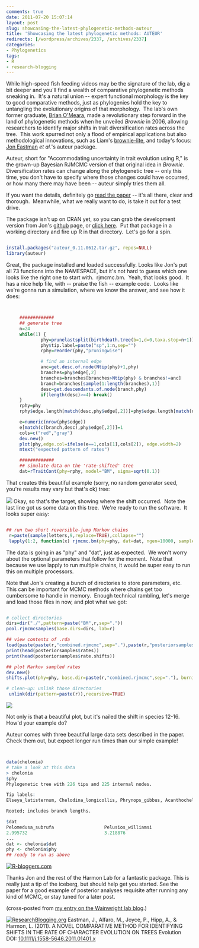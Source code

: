 ```yaml
---
comments: true
date: 2011-07-20 15:07:14
layout: post
slug: showcasing-the-latest-phylogenetic-methods-auteur
title: 'Showcasing the latest phylogenetic methods: AUTEUR'
redirects: [/wordpress/archives/2337, /archives/2337]
categories:
- Phylogenetics
tags:
- R
- research-blogging
---
```


While high-speed fish feeding videos may be the signature of the lab, dig a bit deeper and you'll find a wealth of comparative phylogenetic methods sneaking in.  It's a natural union -- expert functional morphology is the key to good comparative methods, just as phylogenies hold the key to untangling the evolutionary origins of that morphology.  The lab's own former graduate, [Brian O'Meara](http://www.brianomeara.info/), made a revolutionary step forward in the land of phylogenetic methods when he unveiled _Brownie_ in 2006, allowing researchers to identify major shifts in trait diversification rates across the tree.  This work spurred not only a flood of empirical applications but also methodological innovations, such as Liam's [brownie-lite](http://phytools.blogspot.com/2011/07/more-robust-version-of-brownielite.html), and today's focus: [Jon Eastman](http://public.wsu.edu/~storfer/eastman/pages/index.html) _et al._'s auteur package.

Auteur, short for "Accommodating uncertainty in trait evolution using R," is the grown-up Bayesian RJMCMC version of that original idea in _Brownie_.  Diversification rates can change along the phylogenetic tree -- only this time, you don't have to specify where those changes could have occurred, or how many there may have been -- auteur simply tries them all.

If you want the details, definitely go [read the paper](http://doi.wiley.com/10.1111/j.1558-5646.2011.01401.x) -- it's all there, clear and thorough.  Meanwhile, what we really want to do, is take it out for a test drive.

The package isn't up on CRAN yet, so you can grab the development version from Jon's [github](https://github.com/eastman/auteur) page, or [click here](https://github.com/downloads/eastman/auteur/auteur_0.11.0612.tar.gz).  Put that package in a working directory and fire up R in that directory.  Let's go for a spin.


```R

install.packages("auteur_0.11.0612.tar.gz", repos=NULL)
library(auteur)


```


Great, the package installed and loaded successfully. Looks like Jon's put all 73 functions into the NAMESPACE, but it's not hard to guess which one looks like the right one to start with.  rjmcmc.bm.  Yeah, that looks good.  It has a nice help file, with -- praise the fish -- example code.  Looks like we're gonna run a simulation, where we know the answer, and see how it does:


```R


     #############
     ## generate tree
     n=24
     while(1) {
             phy=prunelastsplit(birthdeath.tree(b=1,d=0,taxa.stop=n+1))
             phy$tip.label=paste("sp",1:n,sep="")
             rphy=reorder(phy,"pruningwise")

             # find an internal edge
             anc=get.desc.of.node(Ntip(phy)+1,phy)
             branches=phy$edge[,2]
             branches=branches[branches>Ntip(phy) & branches!=anc]
             branch=branches[sample(1:length(branches),1)]
             desc=get.descendants.of.node(branch,phy)
             if(length(desc)>=4) break()
     }
     rphy=phy
     rphy$edge.length[match(desc,phy$edge[,2])]=phy$edge.length[match(desc,phy$edge[,2])]*64

     e=numeric(nrow(phy$edge))
     e[match(c(branch,desc),phy$edge[,2])]=1
     cols=c("red","gray")
     dev.new()
     plot(phy,edge.col=ifelse(e==1,cols[1],cols[2]), edge.width=2)
     mtext("expected pattern of rates")

     #############
     ## simulate data on the 'rate-shifted' tree
     dat=rTraitCont(phy=rphy, model="BM", sigma=sqrt(0.1))


```


That creates this beautiful example (sorry, no random generator seed, you're results may vary but that's ok) tree:

![](http://farm7.static.flickr.com/6123/5952070152_e7761d597c.jpg)
Okay, so that's the target, showing where the shift occurred.  Note the last line got us some data on this tree.  We're ready to run the software.  It looks super easy:


```R

## run two short reversible-jump Markov chains
 r=paste(sample(letters,9,replace=TRUE),collapse="")
 lapply(1:2, function(x) rjmcmc.bm(phy=phy, dat=dat, ngen=10000, sample.freq=10, prob.mergesplit=0.1, simplestart=TRUE, prop.width=1, fileBase=paste(r,x,sep=".")))

```


The data is going in as "phy" and "dat", just as expected.  We won't worry about the optional parameters that follow for the moment.  Note that because we use lapply to run multiple chains, it would be super easy to run this on multiple processors.

Note that Jon's creating a bunch of directories to store parameters, etc.  This can be important for MCMC methods where chains get too cumbersome to handle in memory.  Enough technical rambling, let's merge and load those files in now, and plot what we got:


```R

# collect directories
dirs=dir("./",pattern=paste("BM",r,sep="."))
pool.rjmcmcsamples(base.dirs=dirs, lab=r)

## view contents of .rda
load(paste(paste(r,"combined.rjmcmc",sep="."),paste(r,"posteriorsamples.rda",sep="."),sep="/"))
print(head(posteriorsamples$rates))
print(head(posteriorsamples$rate.shifts))

## plot Markov sampled rates
dev.new()
shifts.plot(phy=phy, base.dir=paste(r,"combined.rjmcmc",sep="."), burnin=0.5, legend=TRUE, edge.width=2)

# clean-up: unlink those directories
 unlink(dir(pattern=paste(r)),recursive=TRUE)

```


![](http://farm7.static.flickr.com/6001/5952112488_91867e7f3a.jpg)

Not only is that a beautiful plot, but it's nailed the shift in species 12-16.  How'd your example do?

Auteur comes with three beautiful large data sets described in the paper.  Check them out, but expect longer run times than our simple example!


```R


data(chelonia)
# take a look at this data
> chelonia
$phy
Phylogenetic tree with 226 tips and 225 internal nodes.

Tip labels:
Elseya_latisternum, Chelodina_longicollis, Phrynops_gibbus, Acanthochelys_radiolata, Acanthochelys_macrocephala, Acanthochelys_pallidipectoris, ...

Rooted; includes branch lengths.

$dat
Pelomedusa_subrufa                   Pelusios_williamsi
2.995732                             3.218876
...
dat <- chelonia$dat
phy <- chelonia$phy
## ready to run as above


```


[![R-bloggers.com](http://a1.twimg.com/profile_images/1344218056/RblogLogo_bigger.png)](http://www.R-bloggers.com)

Thanks Jon and the rest of the Harmon Lab for a fantastic package. This is really just a tip of the iceberg, but should help get you started. See the paper for a good example of posterior analyses requisite after running any kind of MCMC, or stay tuned for a later post.

(cross-posted from [my entry on the Wainwright lab blog](http://fishlab.ucdavis.edu/?p=303).)

[![ResearchBlogging.org](http://www.researchblogging.org/public/citation_icons/rb2_large_gray.png)](http://www.researchblogging.org)
Eastman, J., Alfaro, M., Joyce, P., Hipp, A., & Harmon, L. (2011). A NOVEL COMPARATIVE METHOD FOR IDENTIFYING SHIFTS IN THE RATE OF CHARACTER EVOLUTION ON TREES Evolution DOI: [10.1111/j.1558-5646.2011.01401.x](http://dx.doi.org/10.1111/j.1558-5646.2011.01401.x)
